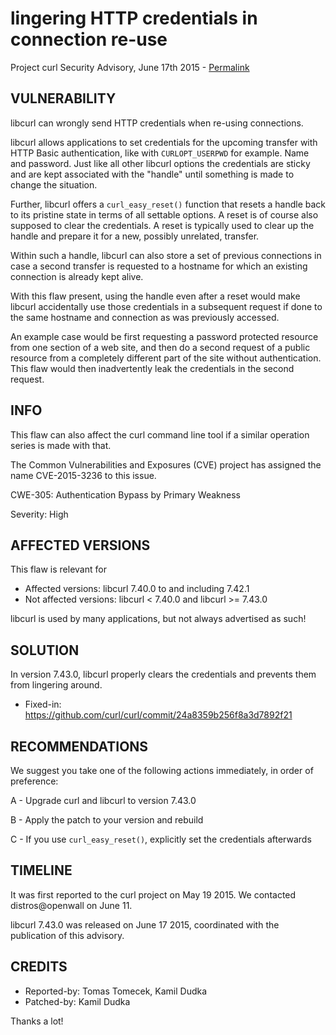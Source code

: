 lingering HTTP credentials in connection re-use
===============================================

Project curl Security Advisory, June 17th 2015 -
[Permalink](https://curl.se/docs/CVE-2015-3236.html)

VULNERABILITY
-------------

libcurl can wrongly send HTTP credentials when re-using connections.

libcurl allows applications to set credentials for the upcoming transfer with
HTTP Basic authentication, like with `CURLOPT_USERPWD` for example. Name and
password. Just like all other libcurl options the credentials are sticky and
are kept associated with the "handle" until something is made to change the
situation.

Further, libcurl offers a `curl_easy_reset()` function that resets a handle
back to its pristine state in terms of all settable options. A reset is of
course also supposed to clear the credentials. A reset is typically used to
clear up the handle and prepare it for a new, possibly unrelated, transfer.

Within such a handle, libcurl can also store a set of previous connections in
case a second transfer is requested to a hostname for which an existing
connection is already kept alive.

With this flaw present, using the handle even after a reset would make libcurl
accidentally use those credentials in a subsequent request if done to the same
hostname and connection as was previously accessed.

An example case would be first requesting a password protected resource from
one section of a web site, and then do a second request of a public resource
from a completely different part of the site without authentication. This flaw
would then inadvertently leak the credentials in the second request.

INFO
----

This flaw can also affect the curl command line tool if a similar operation
series is made with that.

The Common Vulnerabilities and Exposures (CVE) project has assigned the name
CVE-2015-3236 to this issue.

CWE-305: Authentication Bypass by Primary Weakness

Severity: High

AFFECTED VERSIONS
-----------------

This flaw is relevant for

- Affected versions: libcurl 7.40.0 to and including 7.42.1
- Not affected versions: libcurl < 7.40.0 and libcurl >= 7.43.0

libcurl is used by many applications, but not always advertised as such!

SOLUTION
------------

In version 7.43.0, libcurl properly clears the credentials and prevents them
from lingering around.

- Fixed-in: https://github.com/curl/curl/commit/24a8359b256f8a3d7892f21

RECOMMENDATIONS
---------------

We suggest you take one of the following actions immediately, in order of
preference:

 A - Upgrade curl and libcurl to version 7.43.0

 B - Apply the patch to your version and rebuild

 C - If you use `curl_easy_reset()`, explicitly set the credentials afterwards

TIMELINE
---------

It was first reported to the curl project on May 19 2015. We contacted
distros@openwall on June 11.

libcurl 7.43.0 was released on June 17 2015, coordinated with the publication
of this advisory.

CREDITS
-------

- Reported-by: Tomas Tomecek, Kamil Dudka
- Patched-by: Kamil Dudka

Thanks a lot!
